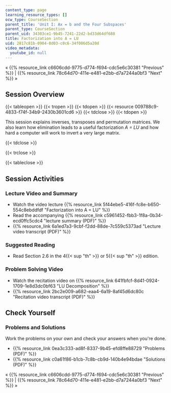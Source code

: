 ```yaml
---
content_type: page
learning_resource_types: []
ocw_type: CourseSection
parent_title: 'Unit I: Ax = b and the Four Subspaces'
parent_type: CourseSection
parent_uid: 34303ce1-9b45-7241-22d2-bd33d64df688
title: Factorization into A = LU
uid: 2817c81b-0904-0d03-c0c6-34f006d5a20d
video_metadata:
  youtube_id: null
---
```


« {{% resource_link c6606cdd-9775-d774-f694-cdc5e6c30381 "Previous" %}} | {{% resource_link 78c64d70-411e-e481-e2bb-d7a7244a0bf3 "Next" %}} »

Session Overview
----------------

{{< tableopen >}}
{{< tropen >}}
{{< tdopen >}}
{{< resource 009788c9-4833-f74f-34b9-2430b3601cd6 >}}
{{< tdclose >}}
{{< tdopen >}}


This session explains inverses, transposes and permutation matrices. We also learn how elimination leads to a useful factorization _A = LU_ and how hard a computer will work to invert a very large matrix.


{{< tdclose >}}

{{< trclose >}}

{{< tableclose >}}

Session Activities
------------------

### Lecture Video and Summary

*   Watch the video lecture {{% resource_link 5f44ebe5-416f-fc8e-b650-554c8ebddfdf "Factorization into A = LU" %}}
*   Read the accompanying {{% resource_link c5961452-fbb3-1f8a-0b34-ecd0ffc5cdc4 "lecture summary (PDF)" %}}
*   {{% resource_link 6a1ed7a3-9cbf-f2dd-88de-7c559c5373ad "Lecture video transcript (PDF)" %}}

### Suggested Reading

*   Read Section 2.6 in the 4{{< sup "th" >}} or 5{{< sup "th" >}} edition.

### Problem Solving Video

*   Watch the recitation video on {{% resource_link 641fbfcf-8d41-0924-1709-1e8d3dc0bf63 "LU Decomposition" %}}
*   {{% resource_link 2bc2e009-a682-eaa4-6a19-8af45d6dc80c "Recitation video transcript (PDF)" %}}

Check Yourself
--------------

### Problems and Solutions

Work the problems on your own and check your answers when you're done.

*   {{% resource_link 0ea3c333-ad8f-8337-9b45-efd8ffe88729 "Problems (PDF)" %}}
*   {{% resource_link c0a61f86-b1cb-7c8b-cb9d-140b4e94bdae "Solutions (PDF)" %}}

« {{% resource_link c6606cdd-9775-d774-f694-cdc5e6c30381 "Previous" %}} | {{% resource_link 78c64d70-411e-e481-e2bb-d7a7244a0bf3 "Next" %}} »